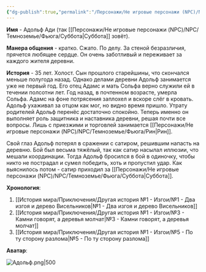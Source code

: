 ```yaml
---
{"dg-publish":true,"permalink":"/Персонажи/Не игровые персонажи (NPC)/NPC/Темноземье/Фьюга/Адольф/","noteIcon":"","created":"2025-09-17T17:10:48.698+03:00","updated":"2025-09-16T13:37:26.756+03:00"}
---
```


**Имя** - Адольф Ади (так [[Персонажи/Не игровые персонажи (NPC)/NPC/Темноземье/Фьюга/Суббота\|Суббота]] зовёт). 

**Манера общения** - кратко. Сжато. По делу. За стеной безразличия, прячется любящее сердце. Он очень заботливый и переживает за каждого жителя деревни. 

**История** - 35 лет. Холост. Сын прошлого старейшины, что скончался меньше полугода назад. Однако делами деревни Адольф занимается уже не первый год. Его отец Адамс и мать Сольфа верно служили ей в течении полсотни лет. Год назад, в почтенном возрасте, умерла Сольфа. Адамс на фоне потрясения заплохел и вскоре слёг в кровать. Адольф ухаживал за отцом как мог, но видно время пришло. Утрату родителей Адольф перенёс достаточно спокойно. Теперь именно он выполняет роль защитника и наставника деревни, решая почти все вопросы. Лишь с приезжими и торговлей занимается [[Персонажи/Не игровые персонажи (NPC)/NPC/Темноземье/Фьюга/Рин\|Рин]]. 

Свой глаз Адольф потерял в сражении с сатиром, решившим напасть на деревню. Бой был весьма тяжёлый, так как сатир насылал иллюзии, что мешали координации. Тогда Адольф бросился в бой в одиночку, чтобы никто не пострадал и сумел победить, хоть и пропустил удар. Как выяснилось потом - сатир приходил за [[Персонажи/Не игровые персонажи (NPC)/NPC/Темноземье/Фьюга/Суббота\|Суббота]]. 

**Хронология**:
1. [[История мира/Приключения/Другая история №1 - Изгои/№1 - Два изгоя и дерево Висельников\|№1 - Два изгоя и дерево Висельников]]
2. [[История мира/Приключения/Другая история №1 - Изгои/№3 - Камни говорят, а деревья молчат\|№3 - Камни говорят, а деревья молчат]]
3. [[История мира/Приключения/Другая история №1 - Изгои/№5 - По ту сторону разлома\|№5 - По ту сторону разлома]]


**Аватар**:

![Адольф.png|500](/img/user/system/img/NPC/%D0%A2%D0%B5%D0%BC%D0%BD%D0%BE%D0%B7%D0%B5%D0%BC%D1%8C%D0%B5/%D0%A2%D0%B5%D0%BC%D0%BD%D0%BE%D0%BB%D0%B5%D1%81%D1%8C%D0%B5/%D0%90%D0%B4%D0%BE%D0%BB%D1%8C%D1%84.png)